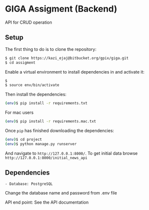 # GIGA Assigment (Backend)
API for CRUD operation


## Setup

The first thing to do is to clone the repository:

```sh
$ git clone https://kazi_ejaj@bitbucket.org/gpix/giga.git
$ cd assigment
```

Enable a virtual environment to install dependencies in and activate it:

```sh
$
$ source env/bin/activate
```

Then install the dependencies:

```sh
(env)$ pip install -r requirements.txt
```
For mac users
```sh
(env)$ pip install -r requirements.mac.txt
```
Once `pip` has finished downloading the dependencies:
```sh
(env)$ cd project
(env)$ python manage.py runserver
```
And navigate to `http://127.0.0.1:8000/`.
To get initial data browse `http://127.0.0.1:8000/initial_news_api`

## Dependencies

```sh
- Database: PostgreSQL
```
Change the database name and password from .env file

API end point:
See the API documentation 
